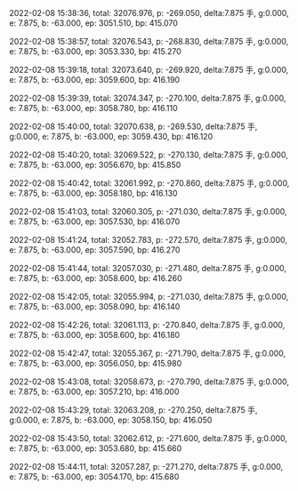 2022-02-08 15:38:36, total: 32076.976, p: -269.050, delta:7.875 手, g:0.000, e: 7.875, b: -63.000, ep: 3051.510, bp: 415.070

2022-02-08 15:38:57, total: 32076.543, p: -268.830, delta:7.875 手, g:0.000, e: 7.875, b: -63.000, ep: 3053.330, bp: 415.270

2022-02-08 15:39:18, total: 32073.640, p: -269.920, delta:7.875 手, g:0.000, e: 7.875, b: -63.000, ep: 3059.600, bp: 416.190

2022-02-08 15:39:39, total: 32074.347, p: -270.100, delta:7.875 手, g:0.000, e: 7.875, b: -63.000, ep: 3058.780, bp: 416.110

2022-02-08 15:40:00, total: 32070.638, p: -269.530, delta:7.875 手, g:0.000, e: 7.875, b: -63.000, ep: 3059.430, bp: 416.120

2022-02-08 15:40:20, total: 32069.522, p: -270.130, delta:7.875 手, g:0.000, e: 7.875, b: -63.000, ep: 3056.670, bp: 415.850

2022-02-08 15:40:42, total: 32061.992, p: -270.860, delta:7.875 手, g:0.000, e: 7.875, b: -63.000, ep: 3058.180, bp: 416.130

2022-02-08 15:41:03, total: 32060.305, p: -271.030, delta:7.875 手, g:0.000, e: 7.875, b: -63.000, ep: 3057.530, bp: 416.070

2022-02-08 15:41:24, total: 32052.783, p: -272.570, delta:7.875 手, g:0.000, e: 7.875, b: -63.000, ep: 3057.590, bp: 416.270

2022-02-08 15:41:44, total: 32057.030, p: -271.480, delta:7.875 手, g:0.000, e: 7.875, b: -63.000, ep: 3058.600, bp: 416.260

2022-02-08 15:42:05, total: 32055.994, p: -271.030, delta:7.875 手, g:0.000, e: 7.875, b: -63.000, ep: 3058.090, bp: 416.140

2022-02-08 15:42:26, total: 32061.113, p: -270.840, delta:7.875 手, g:0.000, e: 7.875, b: -63.000, ep: 3058.600, bp: 416.180

2022-02-08 15:42:47, total: 32055.367, p: -271.790, delta:7.875 手, g:0.000, e: 7.875, b: -63.000, ep: 3056.050, bp: 415.980

2022-02-08 15:43:08, total: 32058.673, p: -270.790, delta:7.875 手, g:0.000, e: 7.875, b: -63.000, ep: 3057.210, bp: 416.000

2022-02-08 15:43:29, total: 32063.208, p: -270.250, delta:7.875 手, g:0.000, e: 7.875, b: -63.000, ep: 3058.150, bp: 416.050

2022-02-08 15:43:50, total: 32062.612, p: -271.600, delta:7.875 手, g:0.000, e: 7.875, b: -63.000, ep: 3053.680, bp: 415.660

2022-02-08 15:44:11, total: 32057.287, p: -271.270, delta:7.875 手, g:0.000, e: 7.875, b: -63.000, ep: 3054.170, bp: 415.680